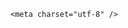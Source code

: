 <!DOCTYPE html>
<html lang="zh-CN">

<head>
    
<title>普京提议在土耳其恢复谈判，泽连斯基称将前往土耳其、期待与普京见面，俄乌冲突能迎来大结局吗？_腾讯新闻</title>
<meta name="keywords" content="普京,泽连斯基,俄乌冲突,俄罗斯_时政,土耳其,俄罗斯,土耳其_时政,乌克兰,俄乌,乌克兰_时政,特朗普,欧盟">
<meta name="description" content="当地时间5月11日，乌克兰总统泽连斯基在社交媒体上发声，表示乌克兰期望俄罗斯能确认从次日（5月12日）起，实施全面、持久且可靠的停火。他明确指出，乌克兰已做好与俄罗斯举行会谈的准备。（总台记者 董薇）普京提议恢复直接谈判 泽连斯基：望俄明日停火 乌愿谈判&gt;&gt;30小时 3天 30天 3年俄乌僵局能否在伊斯坦布尔打破？&gt;&gt; ...">
<meta name="author" content="腾讯网">
<meta name="copyright" content="Copyright 1998 - 2025 Tencent. All Rights Reserved">
<meta property="og:type" content="news" />

<meta property="og:title" content="普京提议在土耳其恢复谈判，泽连斯基称将前往土耳其、期待与普京见面，俄乌冲突能迎来大结局吗？_腾讯新闻" />
<meta property="og:description" content="当地时间5月11日，乌克兰总统泽连斯基在社交媒体上发声，表示乌克兰期望俄罗斯能确认从次日（5月12日）起，实施全面、持久且可靠的停火。他明确指出，乌克兰已做好与俄罗斯举行会谈的准备。（总台记者 董薇）普京提议恢复直接谈判 泽连斯基：望俄明日停火 乌愿谈判&gt;&gt;30小时 3天 30天 3年俄乌僵局能否在伊斯坦布尔打破？&gt;&gt; ..." />
<meta property="og:url" content="https://news.qq.com/rain/a/20250512Q01G1U00" />
<meta property="og:image" content="https://inews.gtimg.com/news_ls/OHL7NASXRX0QW15sJ3QbhrwlJJcwjdS6rNvYMX1YrfTjIAA_640330/0" />
<meta property="article:author" content="" />
<meta property="article:published_time" content="2025-05-12 08:38:12" />
<meta property="category" content="" />

    <meta charset="utf-8" />
<meta http-equiv="X-UA-Compatible" content="IE=Edge" />
<meta name="viewport" content="width=device-width, initial-scale=1, shrink-to-fit=no" />
<link rel="dns-prefetch" href="mat1.gtimg.com">
<link rel="dns-prefetch" href="i.news.qq.com">
<link rel="shortcut icon" href="https://mat1.gtimg.com/qqcdn/qqindex2021/favicon.ico">
<script nomodule="true" src="https://mat1.gtimg.com/qqcdn/qqindex2021/common-static/20240515201444/core3-37-1.min.js"></script>
<script>
  try {
    if (!window.IntersectionObserver) {
      var observerScript = document.createElement('script');
      observerScript.src = "https://mat1.gtimg.com/qqcdn/qqindex2021/common-static/20241024141058/intersection-observer-polyfill.js";
      document.head.appendChild(observerScript);
    }
  } catch (error) {}
</script>

<script>
  try {
    if (!Element.prototype.scrollTo) {
      var scrollScript = document.createElement('script');
      scrollScript.src = "https://mat1.gtimg.com/qqcdn/qqindex2021/common-static/20241025153001/scroll-behavior-polyfill.js";
      document.head.appendChild(scrollScript);
    }
  } catch (error) {}
</script>
<script>
  try {
    if ('scrollRestoration' in window.history) {
      window.history.scrollRestoration = 'manual';
    }
    window.isPcClient = Boolean(window.electron) && (
      window.navigator.userAgent.indexOf('pc-client') > 0 ||
      window.navigator.userAgent.indexOf('TencentNews') > 0
    );
  } catch {}
</script>
<script>
  try {
    if (window.isPcClient) {
      var bodyStyle = document.createElement('style');
      bodyStyle.innerText = 'body{ zoom: 0.95 }';
      document.head.appendChild(bodyStyle);
    }
  } catch {}
</script>
<script>
  window.DATA = {"closeCommentBanner":0,"commentid":"","extra_property":{"FeedbackDetailDisableInsert":0,"zanSkinType":""},"remarks":"","surl":"https://view.inews.qq.com/a/20250512Q01G1U00","article_category":"55","card":{"vip_desc":"腾讯新闻问答课代表官方账号","vip_icon_night":"http://inews.gtimg.com/newsapp_ls/0/14876052067/0","vip_place":"left","desc":"腾讯新闻问答课代表，结合当下热点新闻和网友热议，发现好问题，期待好回答。","suid":"8QMc339d5IQeuTzY5QN3","liveInfo":{},"cpLevel":2,"msgEntry":1,"uin":"ecbe89d289b6198c7996f16538ebc224f9","update_frequency":"1970-01-01 08:00:00","chlid":"22983986","chlname":"问答课代表","icon":"https://inews.gtimg.com/om_ls/OPBO91JgEbYG-O62jC2hCRA_yoydsA8oEANb87pxgNxKgAA_200200/0","vip_type":"30012","vip_icon":"http://inews.gtimg.com/newsapp_ls/0/14876051701/0","vip_type_new":"30012"},"self_declare":{"declare":"个人观点，仅供参考"},"shareCount":1,"shareDesc":"腾讯新闻","time":"2025-05-12 07:22:56","already_answer":false,"categoryrray":{"category_id":"55","sub_category_id":"697"},"enableDiffusion":1,"emojiSwitch":1,"forbidCommentUpDown":0,"id":"20250512Q01G1U00","question_id":"","relate_extend_infos":{"url":"http://view.inews.qq.com/a/20250512A00RQY00","abstract":"当地时间5月11日，乌克兰总统泽连斯基在社交媒体上发声，表示乌克兰期望俄罗斯能确认从次日（5月12日）起，实施全面、持久且可靠的停火。他明确指出，乌克兰已做好与俄罗斯举行会谈的准备。（总台记者 董薇）普京提议恢复直接谈判 泽连斯基：望俄明日停火 乌愿谈判\u003e\u003e30小时 3天 30天 3年俄乌僵局能否在伊斯坦布尔打破？\u003e\u003e ...","id":"20250512A00RQY00","imgURL":"https://inews.gtimg.com/news_ls/Oe2bgmFtVOQRgWEZBMD4g2ELlz59Ykt_lfAm8e4EvKiTQAA_640330/0","imgURLSmall":"https://inews.gtimg.com/news_ls/Oe2bgmFtVOQRgWEZBMD4g2ELlz59Ykt_lfAm8e4EvKiTQAA_150120/0","longTitle":"泽连斯基：乌克兰已做好与俄罗斯举行会谈的准备","title":"泽连斯基：乌克兰已做好与俄罗斯举行会谈的准备"},"ret":0,"all_long_pic":1,"disableDeclare":1,"shareImg":"https://inews.gtimg.com/om_ls/OP_frZcG44v9XquOVo9eVM3io7fpPtUrQwFLEJfHC--U0AA_870492/0","news_app_recommend_status":4,"questionInfo":{"title":"普京提议在土耳其恢复谈判，泽连斯基称将前往土耳其、期待与普京见面，俄乌冲突能迎来大结局吗？","url":"http://view.inews.qq.com/a/20250512Q01G1U00","abstract":"","id":"20250512Q01G1U00","longtitle":"普京提议在土耳其复谈，泽连斯基称将前往，俄乌冲突要结束了？","question_short_title":"普京提议在土耳其恢复谈判，泽连斯基称将前往土耳其、期待与普京见面，俄乌冲突能迎来大结局吗？","relate_extend_infos":[{"articletype":"0","id":"20250512A00RQY00","longtitle":"泽连斯基：乌克兰已做好与俄罗斯举行会谈的准备","picShowType":"90092","thumbnails_qqnews":["https://inews.gtimg.com/news_ls/Oe2bgmFtVOQRgWEZBMD4g2ELlz59Ykt_lfAm8e4EvKiTQAA_294195/0"],"title":"泽连斯基：乌克兰已做好与俄罗斯举行会谈的准备","url":"https://view.inews.qq.com/a/20250512A00RQY00","abstract":"当地时间5月11日，乌克兰总统泽连斯基在社交媒体上发声，表示乌克兰期望俄罗斯能确认从次日（5月12日）起，实施全面、持久且可靠的停火。他明确指出，乌克兰已做好与俄罗斯举行会谈的准备。（总台记者 董薇）普京提议恢复直接谈判 泽连斯基：望俄明日停火 乌愿谈判\u003e\u003e30小时 3天 30天 3年俄乌僵局能否在伊斯坦布尔打破？\u003e\u003e ..."}],"thumbnails_qqnews":["https://inews.gtimg.com/om_ls/OP_frZcG44v9XquOVo9eVM3io7fpPtUrQwFLEJfHC--U0AA_294195/0"]},"answer_num":3,"abstract":"","atype":232,"final_declare":["个人观点，仅供参考"],"intro":"","copyright_share":"本文来自腾讯新闻客户端创作者，不代表腾讯新闻的观点和立场。","detail_entry":{"is_orignal":1,"orignal_entry":1},"content":null,"copyright_wording_share":"免责声明","is_deleted":0,"FadCid":"","attribute":{},"emojiRelatedSwitch":1,"iNewsRecommendLevel":1,"news_update_time":1747052146,"title":"普京提议在土耳其恢复谈判，泽连斯基称将前往土耳其、期待与普京见面，俄乌冲突能迎来大结局吗？","url":"https://view.inews.qq.com/a/20250512Q01G1U00","ai_switch":true,"channelEntryJumpType":1,"isSensitive":0,"likeInfo":0,"safe_cntl":{"close_all_ad":0,"close_all_rel":0,"close_relate_thing":0,"emoticon_comment_mode":0,"close_all_emoticon_comment":0,"close_all_favorite":0,"close_comment_dislike":0,"close_global_news_sis":0,"close_share_pull":0},"adInfo":{"openRelatedNewsAd":1,"openAds":1,"openAdsComment":1,"openAdsPhotos":1,"openAdsText":1},"content_words_num":41,"cms_id":"20250512Q01G1U00","articleId":"20250512Q01N3X00","article_type":232,"tags":"","desc":"当地时间5月11日，乌克兰总统泽连斯基在社交媒体上发声，表示乌克兰期望俄罗斯能确认从次日（5月12日）起，实施全面、持久且可靠的停火。他明确指出，乌克兰已做好与俄罗斯举行会谈的准备。（总台记者 董薇）普京提议恢复直接谈判 泽连斯基：望俄明日停火 乌愿谈判\u003e\u003e30小时 3天 30天 3年俄乌僵局能否在伊斯坦布尔打破？\u003e\u003e ...","videoArr":[]};
</script>
<script>
  window.channelInfo = {"channelConfig":{"channelNav":[{"_auto_id":"1","active_alien_img":"","alien_img":"","channel_id":"news_news_home","is_local":"0","link":"https://www.qq.com","name_cn":"首页","name_en":"home"},{"_auto_id":"2","active_alien_img":"","alien_img":"","channel_id":"news_news_top","is_local":"0","link":"","name_cn":"要闻","name_en":"news"},{"_auto_id":"4","active_alien_img":"","alien_img":"","channel_id":"news_news_bj","is_local":"1","link":"","name_cn":"北京","name_en":"bj"},{"_auto_id":"5","active_alien_img":"","alien_img":"","channel_id":"news_news_finance","is_local":"0","link":"","name_cn":"财经","name_en":"finance"},{"_auto_id":"6","active_alien_img":"","alien_img":"","channel_id":"news_news_tech","is_local":"0","link":"","name_cn":"科技","name_en":"tech"},{"_auto_id":"7","active_alien_img":"","alien_img":"","channel_id":"tv","is_local":"0","link":"https://v.qq.com/channel/tv/?ptag=qqnews","name_cn":"电视剧","name_en":"tv"},{"_auto_id":"8","active_alien_img":"","alien_img":"","channel_id":"news_news_qa","is_local":"0","link":"","name_cn":"热问","name_en":"qa"},{"_auto_id":"9","active_alien_img":"","alien_img":"","channel_id":"news_news_ent","is_local":"0","link":"","name_cn":"娱乐","name_en":"ent"},{"_auto_id":"10","active_alien_img":"","alien_img":"","channel_id":"variety","is_local":"0","link":"https://v.qq.com/channel/variety/?ptag=qqnews","name_cn":"综艺","name_en":"variety"},{"_auto_id":"11","active_alien_img":"","alien_img":"","channel_id":"news_news_sports","is_local":"0","link":"","name_cn":"体育","name_en":"sports"},{"_auto_id":"13","active_alien_img":"","alien_img":"","channel_id":"news_news_nba","is_local":"0","link":"","name_cn":"NBA","name_en":"nba"},{"_auto_id":"14","active_alien_img":"","alien_img":"","channel_id":"news_news_world","is_local":"0","link":"","name_cn":"国际","name_en":"world"},{"_auto_id":"15","active_alien_img":"","alien_img":"","channel_id":"news_news_mil","is_local":"0","link":"","name_cn":"军事","name_en":"milite"},{"_auto_id":"16","active_alien_img":"","alien_img":"","channel_id":"news_news_auto","is_local":"0","link":"","name_cn":"汽车","name_en":"auto"},{"_auto_id":"17","active_alien_img":"","alien_img":"","channel_id":"news_news_house","is_local":"0","link":"","name_cn":"房产","name_en":"house"},{"_auto_id":"18","active_alien_img":"","alien_img":"","channel_id":"news_news_edu","is_local":"0","link":"","name_cn":"教育","name_en":"edu"},{"_auto_id":"19","active_alien_img":"","alien_img":"","channel_id":"news_news_antip","is_local":"0","link":"","name_cn":"健康","name_en":"health"},{"_auto_id":"20","active_alien_img":"","alien_img":"","channel_id":"news_news_video","is_local":"0","link":"","name_cn":"视频","name_en":"video"},{"_auto_id":"21","active_alien_img":"","alien_img":"","channel_id":"news_news_game","is_local":"0","link":"","name_cn":"游戏","name_en":"games"},{"_auto_id":"22","active_alien_img":"","alien_img":"","channel_id":"news_news_nchupin","is_local":"0","link":"","name_cn":"眼界","name_en":"chupin"},{"_auto_id":"24","active_alien_img":"","alien_img":"","channel_id":"news_news_football","is_local":"0","link":"","name_cn":"足球","name_en":"football"},{"_auto_id":"25","active_alien_img":"","alien_img":"","channel_id":"news_news_kepu","is_local":"0","link":"","name_cn":"科学","name_en":"kepu"},{"_auto_id":"26","active_alien_img":"","alien_img":"","channel_id":"news_news_digi","is_local":"0","link":"","name_cn":"数码","name_en":"digi"},{"_auto_id":"28","active_alien_img":"","alien_img":"","channel_id":"ymzx","is_local":"0","link":"https://gamer.qq.com/v2/cloudgame/game/96897?ichannel=txxwpc0Ftxxwpc1","name_cn":"元梦之星","name_en":"news_news_ymzx"},{"_auto_id":"31","active_alien_img":"","alien_img":"","channel_id":"movie","is_local":"0","link":"https://v.qq.com/channel/movie/?ptag=qqnews","name_cn":"电影","name_en":"movie"},{"_auto_id":"32","active_alien_img":"","alien_img":"","channel_id":"news_news_esport","is_local":"0","link":"","name_cn":"电竞","name_en":"esport"},{"_auto_id":"34","active_alien_img":"","alien_img":"","channel_id":"news_news_history","is_local":"0","link":"","name_cn":"历史","name_en":"history"},{"_auto_id":"35","active_alien_img":"","alien_img":"","channel_id":"news_news_baby","is_local":"0","link":"","name_cn":"育儿","name_en":"baby"},{"_auto_id":"36","active_alien_img":"","alien_img":"","channel_id":"hbjy","is_local":"0","link":"https://gp.qq.com/act/a20250421mnqlx/news.shtml","name_cn":"和平精英","name_en":"news_news_hbjy"},{"_auto_id":"37","active_alien_img":"","alien_img":"","channel_id":"cloud_gamer","is_local":"0","link":"https://gamer.qq.com/?ichannel=txxwpc0Ftxxwpc1","name_cn":"云游戏","name_en":"cloud_gamer"},{"_auto_id":"38","active_alien_img":"","alien_img":"","channel_id":"news_news_lic","is_local":"0","link":"","name_cn":"理财","name_en":"finance_licai"},{"_auto_id":"39","active_alien_img":"","alien_img":"","channel_id":"news_news_istock","is_local":"0","link":"","name_cn":"股票","name_en":"finance_stock"},{"_auto_id":"40","active_alien_img":"","alien_img":"","channel_id":"ren_min_shi_pin","is_local":"0","link":"https://news.qq.com/omn/author/8QMd3Hld74cbujbY?tab=om_video","name_cn":"人民视频","name_en":"ren_min_shi_pin"},{"_auto_id":"41","active_alien_img":"","alien_img":"","channel_id":"news_news_weather","is_local":"0","link":"https://tianqi.qq.com/index.htm","name_cn":"天气","name_en":"weather"}]}};
</script>
<script>
  window.articleConfig = {"rightConfig":[{"_auto_id":"1","category_key":"default","modules":"{\"moduleList\":[{\"title\":\"精选视频\",\"id\":\"video_album\",\"videoType\":\"tag\",\"videoId\":\"aUepxrtchGM=\"},{\"title\":\"下载条\",\"id\":\"download_banner\",\"isSticky\":1},{\"title\":\"热点榜\",\"id\":\"hot_rank_list\",\"isSticky\":1},{\"title\":\"广告推广\",\"id\":\"ssp_ad_module\",\"category\":\"ad_ssp\",\"loid\":\"109\",\"isSticky\":1}]}"}],"tonglanAdConfig":[],"bottomConfig":[],"videoAdConfig":[],"rightGameConfig":[]};
</script>
<script src="https://mat1.gtimg.com/www/js/emonitor/custom_ed041a23.js" charset="utf-8"></script>
<script>
  try {
    window.emonitorIns = emonitor.create({
      name: 'newsqq_quesionArticle',
      atta: {
        name: 'newsqq',
      },
      mode: '007',
    });
  } catch (err) {
    console.warn(err);
  }
</script>
<link href="https://mat1.gtimg.com/qqcdn/qqindex2021/common-static/hel/qqnews-pc-dc_20250509063039/static/css/qa.css" rel="stylesheet">

<script>window.__HEL_PRESET_META__={"qqnews-pc-components":{"app":{"id":1366,"name":"qqnews-pc-components","app_group_name":"qqnews-pc-components","proj_ver":{"map":{},"utime":0},"online_version":"qqnews-pc-components_20250306025658","build_version":"qqnews-pc-components_20250512030958","update_at":"2025-05-12T07:10:51.000Z","desc":"set by [init], from container [formal.pc.dc.sz101001] worker [0]"},"version":{"sub_app_name":"qqnews-pc-components","sub_app_version":"qqnews-pc-components_20250512030958","src_map":{"webDirPath":"https://mat1.gtimg.com/qqcdn/qqindex2021/common-static/hel/qqnews-pc-components_20250512030958","htmlIndexSrc":"https://mat1.gtimg.com/qqcdn/qqindex2021/common-static/hel/qqnews-pc-components_20250512030958/index.html","extractMode":"all","iframeSrc":"","chunkCssSrcList":["https://mat1.gtimg.com/qqcdn/qqindex2021/common-static/hel/qqnews-pc-components_20250512030958/static/css/index.css"],"chunkJsSrcList":["https://mat1.gtimg.com/qqcdn/qqindex2021/common-static/hel/qqnews-pc-components_20250512030958/static/js/index.js"],"staticCssSrcList":[],"staticJsSrcList":["https://mat1.gtimg.com/qqcdn/qqindex2021/static/20231212123233/react.production.min.js","https://mat1.gtimg.com/qqcdn/qqindex2021/static/20231212123233/react-dom.production.min.js","https://mat1.gtimg.com/qqcdn/qqindex2021/common-static/hel/hel-base-v16.js"],"relativeCssSrcList":[],"relativeJsSrcList":[],"privCssSrcList":[],"srvModSrcList":[],"headAssetList":[{"tag":"staticScript","append":false,"attrs":{"src":"https://mat1.gtimg.com/qqcdn/qqindex2021/static/20231212123233/react.production.min.js"}},{"tag":"staticScript","append":false,"attrs":{"src":"https://mat1.gtimg.com/qqcdn/qqindex2021/static/20231212123233/react-dom.production.min.js"}},{"tag":"staticScript","append":false,"attrs":{"src":"https://mat1.gtimg.com/qqcdn/qqindex2021/common-static/hel/hel-base-v16.js"}},{"tag":"script","append":true,"attrs":{"src":"https://mat1.gtimg.com/qqcdn/qqindex2021/common-static/hel/qqnews-pc-components_20250512030958/static/js/index.js","defer":""}},{"tag":"link","append":true,"attrs":{"href":"https://mat1.gtimg.com/qqcdn/qqindex2021/common-static/hel/qqnews-pc-components_20250512030958/static/css/index.css","rel":"stylesheet"}}],"bodyAssetList":[]},"update_at":"2025-05-12T07:10:50.000Z","create_at":"2025-05-12T07:10:50.000Z","_worker_id":"0","_is_backup":true}}}</script>
<script>window.__VIEW_PATH__="question.ejs";</script>
</head>

<body id="dc-question-body">
  <div id="root"></div>
    <iframe style="display: none;" src="https://i.news.qq.com/web_backend/getWebPacUid"></iframe>
<script src="https://mat1.gtimg.com/qqcdn/qqindex2021/common-static/20240805160928/react.production.min.js"></script>
<script src="https://mat1.gtimg.com/qqcdn/qqindex2021/common-static/20240805160928/react-dom.production.min.js"></script>
<script src="https://mat1.gtimg.com/qqcdn/qqindex2021/common-static/20241018171503/universal-report.min.js"></script>
<script defer type="text/javascript" src="https://mat1.gtimg.com/qqcdn/qqindex2021/libs/barrier/aria.js?appid=9327b8b06379d9d1728bbfbe2025ef9c" charset="utf-8"></script>
<script defer src="https://t.captcha.qq.com/TCaptcha.js"></script>
<script>document.cookie="hel_err=;path=/;";</script>
<script src="https://mat1.gtimg.com/qqcdn/qqindex2021/common-static/hel/hel-base-v16.js"></script>
<script src="https://mat1.gtimg.com/qqcdn/qqindex2021/common-static/hel/qqnews-pc-hel-entry_20250117174052/static/js/index.js"></script>
<link rel="preload" href="https://mat1.gtimg.com/qqcdn/qqindex2021/common-static/hel/qqnews-pc-dc_20250509063039/static/js/qa.js" as="script">
<link rel="preload" href="https://mat1.gtimg.com/qqcdn/qqindex2021/common-static/hel/qqnews-pc-components_20250512030958/static/js/index.js" as="script">
<script>window.loadProject("https://mat1.gtimg.com/qqcdn/qqindex2021/common-static/hel/qqnews-pc-dc_20250509063039/static/js/qa.js");</script>
<iframe id="videoFrame" style="display: none;" src="https://video.qq.com/cookie/sync_qqnews.html"></iframe>
</body>

</html>
